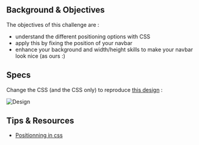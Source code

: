 ## Background & Objectives

The objectives of this challenge are :

* understand the different positioning options with CSS  
* apply this by fixing the position of your navbar
* enhance your background and width/height skills to make your navbar look nice (as ours :)

## Specs

Change the CSS (and the CSS only) to reproduce [this design](http://lewagon.github.io/showroom/Layouts/navbar-fixed/blog.html) :

![Design](https://dl.dropboxusercontent.com/u/29947758/fixed-navbar.png)

## Tips & Resources

* [Positionning in css](http://css-tricks.com/absolute-relative-fixed-positioining-how-do-they-differ/)

